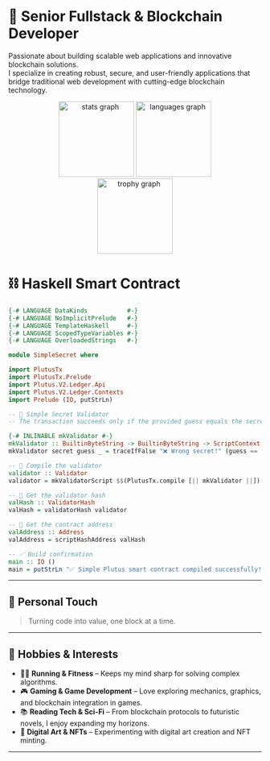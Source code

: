 # 🚀 Senior Fullstack & Blockchain Developer

Passionate about building scalable web applications and innovative blockchain solutions.</br> I specialize in creating robust, secure, and user-friendly applications that bridge traditional web development with cutting-edge blockchain technology.

<div align="center">
  <img src="https://github-readme-stats.vercel.app/api?username=ledgerwave&hide_title=false&hide_rank=false&show_icons=true&include_all_commits=true&count_private=true&disable_animations=false&theme=dracula&locale=en&hide_border=false" height="150" alt="stats graph"  />
  <img src="https://github-readme-stats.vercel.app/api/top-langs?username=ledgerwave&locale=en&hide_title=false&layout=compact&card_width=320&langs_count=5&theme=dracula&hide_border=false" height="150" alt="languages graph"  />
</div>

<div align="center">
  <img src="https://github-profile-trophy.vercel.app?username=ledgerwave&theme=dracula&column=-1&row=1&margin-w=8&margin-h=8&no-bg=false&no-frame=false&order=4" height="150" alt="trophy graph"  />
</div>


# ⛓ Haskell Smart Contract
```Haskell
{-# LANGUAGE DataKinds           #-}
{-# LANGUAGE NoImplicitPrelude   #-}
{-# LANGUAGE TemplateHaskell     #-}
{-# LANGUAGE ScopedTypeVariables #-}
{-# LANGUAGE OverloadedStrings   #-}

module SimpleSecret where

import PlutusTx
import PlutusTx.Prelude
import Plutus.V2.Ledger.Api
import Plutus.V2.Ledger.Contexts
import Prelude (IO, putStrLn)

-- 🎁 Simple Secret Validator
-- The transaction succeeds only if the provided guess equals the secret.

{-# INLINABLE mkValidator #-}
mkValidator :: BuiltinByteString -> BuiltinByteString -> ScriptContext -> Bool
mkValidator secret guess _ = traceIfFalse "❌ Wrong secret!" (guess == secret)

-- 🔧 Compile the validator
validator :: Validator
validator = mkValidatorScript $$(PlutusTx.compile [|| mkValidator ||])

-- 🔢 Get the validator hash
valHash :: ValidatorHash
valHash = validatorHash validator

-- 🏦 Get the contract address
valAddress :: Address
valAddress = scriptHashAddress valHash

-- ✅ Build confirmation
main :: IO ()
main = putStrLn "✅ Simple Plutus smart contract compiled successfully!"

```

---

## 🎨 Personal Touch

> Turning code into value, one block at a time.

---

## 🎯 Hobbies & Interests

* 🏃‍♂️ **Running & Fitness** – Keeps my mind sharp for solving complex algorithms.
* 🎮 **Gaming & Game Development** – Love exploring mechanics, graphics, and blockchain integration in games.
* 📚 **Reading Tech & Sci-Fi** – From blockchain protocols to futuristic novels, I enjoy expanding my horizons.
* 🎨 **Digital Art & NFTs** – Experimenting with digital art creation and NFT minting.
---

